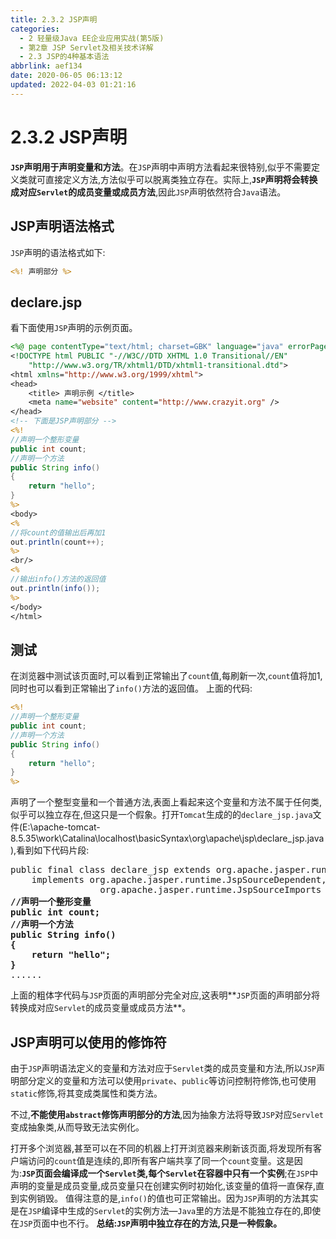 ```yaml
---
title: 2.3.2 JSP声明
categories: 
  - 2 轻量级Java EE企业应用实战(第5版)
  - 第2章 JSP Servlet及相关技术详解
  - 2.3 JSP的4种基本语法
abbrlink: aef134
date: 2020-06-05 06:13:12
updated: 2022-04-03 01:21:16
---
```

# 2.3.2 JSP声明
**`JSP`声明用于声明变量和方法**。在`JSP`声明中声明方法看起来很特别,似乎不需要定义类就可直接定义方法,方法似乎可以脱离类独立存在。实际上,**`JSP`声明将会转换成对应`Servlet`的成员变量或成员方法**,因此`JSP`声明依然符合`Java`语法。
## JSP声明语法格式
`JSP`声明的语法格式如下:
```jsp
<%! 声明部分 %>
```
## declare.jsp
看下面使用`JSP`声明的示例页面。
```jsp
<%@ page contentType="text/html; charset=GBK" language="java" errorPage="" %>
<!DOCTYPE html PUBLIC "-//W3C//DTD XHTML 1.0 Transitional//EN"
    "http://www.w3.org/TR/xhtml1/DTD/xhtml1-transitional.dtd">
<html xmlns="http://www.w3.org/1999/xhtml">
<head>
    <title> 声明示例 </title>
    <meta name="website" content="http://www.crazyit.org" />
</head>
<!-- 下面是JSP声明部分 -->
<%!
//声明一个整形变量
public int count;
//声明一个方法
public String info()
{
    return "hello";
}
%>
<body>
<%
//将count的值输出后再加1
out.println(count++);
%>
<br/>
<%
//输出info()方法的返回值
out.println(info());
%>
</body>
</html>
```
## 测试
在浏览器中测试该页面时,可以看到正常输出了`count`值,每刷新一次,`count`值将加1,同时也可以看到正常输出了`info()`方法的返回值。
上面的代码:
```jsp
<%!
//声明一个整形变量
public int count;
//声明一个方法
public String info()
{
    return "hello";
}
%>
```
声明了一个整型变量和一个普通方法,表面上看起来这个变量和方法不属于任何类,似乎可以独立存在,但这只是一个假象。打开`Tomcat`生成的的`declare_jsp.java`文件(E:\apache-tomcat-8.5.35\work\Catalina\localhost\basicSyntax\org\apache\jsp\declare_jsp.java),看到如下代码片段:
<pre>
public final class declare_jsp extends org.apache.jasper.runtime.HttpJspBase
    implements org.apache.jasper.runtime.JspSourceDependent,
                 org.apache.jasper.runtime.JspSourceImports {
<strong>//声明一个整形变量
public int count;
//声明一个方法
public String info()
{
	return "hello";
}</strong>
......
</pre>
上面的粗体字代码与`JSP`页面的声明部分完全对应,这表明**`JSP`页面的声明部分将转换成对应`Servlet`的成员变量或成员方法**。
## JSP声明可以使用的修饰符
由于`JSP`声明语法定义的变量和方法对应于`Servlet`类的成员变量和方法,所以`JSP`声明部分定义的变量和方法可以使用`private`、`public`等访问控制符修饰,也可使用`static`修饰,将其变成类属性和类方法。

不过,**不能使用`abstract`修饰声明部分的方法**,因为抽象方法将导致`JSP`对应`Servlet`变成抽象类,从而导致无法实例化。

打开多个浏览器,甚至可以在不同的机器上打开浏览器来刷新该页面,将发现所有客户端访问的`count`值是连续的,即所有客户端共享了同一个`count`变量。这是因为:**`JSP`页面会编译成一个`Servlet`类,每个`Servlet`在容器中只有一个实例**;在`JSP`中声明的变量是成员变量,成员变量只在创建实例时初始化,该变量的值将一直保存,直到实例销毁。
值得注意的是,`info()`的值也可正常输出。因为`JSP`声明的方法其实是在`JSP`编译中生成的`Servlet`的实例方法—`Java`里的方法是不能独立存在的,即使在`JSP`页面中也不行。
**总结:`JSP`声明中独立存在的方法,只是一种假象。**
